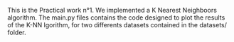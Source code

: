 This is the Practical work n°1. We implemented a K Nearest Neighboors algorithm. The  main.py files
contains the code designed to plot the results of the K-NN lgorithm, for two differents datasets
contained in the datasets/ folder.
